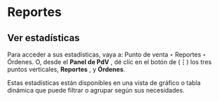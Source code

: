 # Reportes

## Ver estadísticas

Para acceder a sus estadísticas, vaya a: Punto de venta ‣ Reportes ‣ Órdenes.
O, desde el **Panel de PdV** , dé clic en el botón de (**⋮**) los tres puntos
verticales, **Reportes** , y **Órdenes**.

Estas estadísticas están disponibles en una vista de gráfico o tabla dinámica
que puede filtrar o agrupar según sus necesidades.


